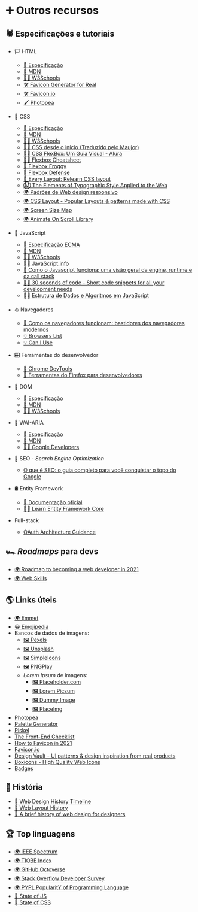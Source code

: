 # ➕ Outros recursos
## 🕷 Especificações e tutoriais

- 🏳 HTML

  - [🧬 Especificação](https://html.spec.whatwg.org/)
  - [📖 MDN](https://developer.mozilla.org/pt-BR/docs/Web/HTML)
  - [👶🏻 W3Schools](https://www.w3schools.com/html/)
  - [🛠 Favicon Generator for Real](https://realfavicongenerator.net/)
  - [🛠 Favicon.io](https://favicon.io/)
  - [🖌 Photopea](https://www.photopea.com/)

- 🎨 CSS

  - [🧬 Especificação](https://www.w3.org/TR/css-2018/)
  - [📖 MDN](https://developer.mozilla.org/en-US/docs/Web/CSS)
  - [👶🏻 W3Schools](https://www.w3schools.com/css/)
  - [👶🏻 CSS desde o início (Traduzido pelo Maujor)](https://www.maujor.com/tutorial/joe/cssjoe1.php)
  - [👶🏻 CSS FlexBox: Um Guia Visual - Alura](https://www.alura.com.br/artigos/css-guia-do-flexbox)
  - [👶🏻 Flexbox Cheatsheet](https://www.webtips.dev/flexbox-in-css)
  - [🐸 Flexbox Froggy](https://flexboxfroggy.com/#pt-br)
  - [🔫 Flexbox Defense](http://www.flexboxdefense.com/)
  - [🚧 Every Layout: Relearn CSS layout](https://every-layout.dev/)
  - [Ⓜ The Elements of Typographic Style Applied to the Web](http://webtypography.net/)
  - [🌍 Padrões de Web design responsivo](https://developers.google.com/web/fundamentals/design-and-ux/responsive/patterns)
  - [🌍 CSS Layout - Popular Layouts & patterns made with CSS](https://csslayout.io/)
  - [🌍 Screen Size Map](https://screensizemap.com/)
  - [🌍 Animate On Scroll Library](https://michalsnik.github.io/aos/)

- 🔌 JavaScript

  - [🧬 Especificação ECMA](https://www.ecma-international.org/ecma-262/10.0/index.html)
  - [📖 MDN](https://developer.mozilla.org/pt-BR/docs/Web/JavaScript)
  - [👶🏻 W3Schools](https://www.w3schools.com/js/)
  - [👶🏻 JavaScript.info](https://javascript.info/)
  - [📖 Como o Javascript funciona: uma visão geral da engine, runtime e da call stack](https://medium.com/reactbrasil/como-o-javascript-funciona-uma-vis%C3%A3o-geral-da-engine-runtime-e-da-call-stack-471dd5e1aa30)
  - [🐱‍👤 30 seconds of code - Short code snippets for all your development needs](https://www.30secondsofcode.org/)
  - [🐱‍👤 Estrutura de Dados e Algoritmos em JavaScript](https://github.com/trekhleb/javascript-algorithms/blob/master/README.pt-BR.md)

- ⛵ Navegadores

  - [📖 Como os navegadores funcionam: bastidores dos navegadores modernos](https://www.html5rocks.com/pt/tutorials/internals/howbrowserswork/)
  - [💡 Browsers List](https://browsersl.ist/)
  - [💡 Can I Use](https://caniuse.com/)

- 🎛 Ferramentas do desenvolvedor

  - [📖 Chrome DevTools](https://developers.google.com/web/tools/chrome-devtools)
  - [📖 Ferramentas do Firefox para desenvolvedores](https://developer.mozilla.org/pt-BR/docs/Tools)

- 🧮 DOM

  - [🧬 Especificação](https://dom.spec.whatwg.org/)
  - [📖 MDN](https://developer.mozilla.org/pt-BR/docs/DOM/Referencia_do_DOM/Introdu%C3%A7%C3%A3o)
  - [👶🏻 W3Schools](https://www.w3schools.com/js/js_htmldom.asp)

- 🦽 WAI-ARIA

  - [🧬 Especificação](https://www.w3.org/TR/wai-aria/)
  - [📖 MDN](https://developer.mozilla.org/pt-BR/docs/Web/Accessibility/ARIA)
  - [👶🏻 Google Developers](https://developers.google.com/web/fundamentals/accessibility/semantics-aria?hl=pt-br)

- 🛫 SEO - _Search Engine Optimization_
  - [O que é SEO: o guia completo para você conquistar o topo do Google](https://rockcontent.com/br/blog/o-que-e-seo/#:~:text=SEO%20significa%20Search%20Engine%20Optimization,para%20um%20site%20ou%20blog.)

- 🛢 Entity Framework
  - [📖 Documentação oficial](https://docs.microsoft.com/pt-br/ef/core/)
  - [👶🏻 Learn Entity Framework Core](https://www.learnentityframeworkcore.com/)

- Full-stack
  - [OAuth Architecture Guidance](https://authguidance.com/)

## 🏎 _Roadmaps_ para devs

- [🌍 Roadmap to becoming a web developer in 2021](https://github.com/kamranahmedse/developer-roadmap)
- [🌍 Web Skills](https://andreasbm.github.io/web-skills/)

## 🌎 Links úteis

- [🌍 Emmet](https://docs.emmet.io/)
- [😀 Emojipedia](https://emojipedia.org/)
- Bancos de dados de imagens:
  - [🖼 Pexels](https://www.pexels.com/pt-br/)
  - [🖼 Unsplash](https://unsplash.com/)
  - [🖼 SimpleIcons](https://simpleicons.org/)
  - [🖼 PNGPlay](http://www.pngplay.com/)
  - _Lorem Ipsum_ de imagens:
    - [🖼 Placeholder.com](https://placeholder.com/)
    - [🖼 Lorem Picsum](https://picsum.photos/)
    - [🖼 Dummy Image](https://dummyimage.com/)
    - [🖼 PlaceImg](https://placeimg.com/)
- [Photopea](https://www.photopea.com/)
- [Palette Generator](https://palettegenerator.com/)
- [Piskel](https://www.piskelapp.com/)
- [The Front-End Checklist](https://frontendchecklist.io/)
- [How to Favicon in 2021](https://evilmartians.com/chronicles/how-to-favicon-in-2021-six-files-that-fit-most-needs)
- [Favicon.io](https://favicon.io/)
- [Design Vault - UI patterns & design inspiration from real products](https://designvault.io/)
- [Boxicons - High Quality Web Icons](https://boxicons.com/)
- [Badges](https://badges.pages.dev/)

## 🗿 História

- [🦉 Web Design History Timeline](https://www.webdesignmuseum.org/web-design-history)
- [🦉 Web Layout History](http://grid-layout.com/history.html)
- [🦉 A brief history of web design for designers](https://blog.froont.com/brief-history-of-web-design-for-designers/)

## 🏆 Top linguagens

- [🌍 IEEE Spectrum](https://spectrum.ieee.org/top-programming-languages/)
- [🌍 TIOBE Index](https://www.tiobe.com/tiobe-index/)
- [🌍 GitHub Octoverse](https://octoverse.github.com/#top-languages)
- [🌍 Stack Overflow Developer Survey](https://insights.stackoverflow.com/survey)
- [🌍 PYPL PopularitY of Programming Language](http://pypl.github.io/PYPL.html)
- [🏅 State of JS](https://stateofjs.com/)
- [🏅 State of CSS](https://stateofcss.com/)

